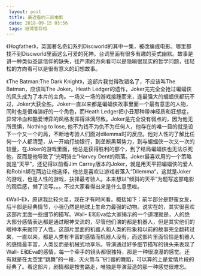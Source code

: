 ```yaml
---
 layout: post
 title: 最近看的三部电影
 date: 2018-09-15 03:56
 tags: 旧博客存档
---
```

《Hogfather》，英国著名奇幻系列Discworld的其中一集，被改编成电影。哪里都找不到Discworld里面这么可爱的死神。台词里面有很多有趣的英式幽默。故事是讲一种类似圣诞信仰的缺失，往严肃的方向看可以是隐喻很现实的哲学问题，往轻松的方向看可以是很有意义的幻想故事。

《The Batman:The Dark Knight》，这部片我觉得改错名了，不应该叫The Batman，应该叫The Joker。Heath
Ledger的遗作，Joker完完全全抢过蝙蝠侠的风头成为了本片的主角。一场又一场的游戏接踵而来，连最强大的蝙蝠侠都玩不过，Joker大获全胜。Joker一直以来都是蝙蝠侠故事里面一个最有意思的人物，同时也是很难演好的一个角色，而Heath
Ledger把小丑那种带神经质和狂想症，异常冷血和酷爱博弈的风格发挥得淋漓尽致。Joker是完全没有弱点的，因为他无所畏惧，Nothing to lose,
他不为钱不为仇不为任何人，他存在的唯一目的就是设下一个又一个的局，不断地考验人们面对dilemma时的反应。他对人性的了解比任何一个人都清楚，从一开始打劫银行，到垄断黑帮势力，到与蝙蝠侠一次又一次的较量，在Joker的游戏里面，他总是获得胜利的那个，到了结局蝙蝠侠也无法杀死他，反而是他导致了“光明骑士”Harvey
Dent的陨落。Joker最喜欢用的一个策略就是“天平”，还记得以前看Jim
Carrey版本的Joker，就是用天平把蝙蝠侠的爱人和Robin绑在两边让他选择，他总是喜欢让游戏者落入“Dilemma“，这就是Joker的游戏，也是人性的游戏，抉择最考验人。本来想以“倾斜的天平”为题写这部电影的观后感，懒了没写。。。不过大家看得出来是什么意思啦。

《Wall-E》，原谅我比较火星，现在才有时间看。概括如下：前半部分是野蛮女友，后半部是经典情节，小强仍然是地球上生命力最强的动物。说实在的，其实很喜欢这部片里面一些细节的描写。Wall-
E和Eva给大家揭示的一个道理就是，人的绝大部分感情表达都是通过眼神交流的，尽管他们演的都是机器人，但是其实他们的眼神本来就带了人性。这部片里面的机器人和人类的形象和以前的故事完全翻转过来，一直以来，都是人类有丰富的感情而机器人没有，而这部片里面恰恰是机器人的感情最丰富，人类反而是机械式地享乐。导演通过好多细节描写的镜头来表现了Wall-
E和Eva的感情，每一个牵手的镜头都很独特，那是一种很浪漫的感觉。还有就是在太空里“跳舞”的一段，灭火筒与飞行器的舞蹈，可以算的上是爱情片段的经典了。看这部片，剧情都是按套路走，唯独是导演营造的那一种感觉很难忘。

